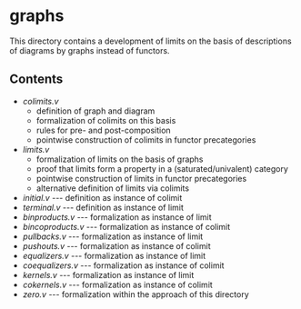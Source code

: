 graphs
============

This directory contains a development of limits on the basis of
descriptions of diagrams by graphs instead of functors.

## Contents

* *colimits.v*
  * definition of graph and diagram
  * formalization of colimits on this basis
  * rules for pre- and post-composition
  * pointwise construction of colimits in functor precategories
* *limits.v*
  * formalization of limits on the basis of graphs
  * proof that limits form a property in a (saturated/univalent) category
  * pointwise construction of limits in functor precategories
  * alternative definition of limits via colimits
* *initial.v* --- definition as instance of colimit
* *terminal.v* --- definition as instance of limit
* *binproducts.v* --- formalization as instance of limit
* *bincoproducts.v* --- formalization as instance of colimit
* *pullbacks.v* --- formalization as instance of limit
* *pushouts.v* --- formalization as instance of colimit
* *equalizers.v* --- formalization as instance of limit
* *coequalizers.v* --- formalization as instance of colimit
* *kernels.v* --- formalization as instance of limit
* *cokernels.v* --- formalization as instance of colimit
* *zero.v* --- formalization within the approach of this directory
